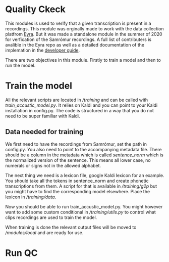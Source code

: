 # Quality Ckeck

This modules is used to verify that a given transcription is present in a recordings. This module was orginally made to work with the data collection platfrom [Eyra](https://github.com/cadia-lvl/Eyra). But it was made a standalone module in the summer of 2020 for verfication of the Samrómur recordings. A full list of contributers is avalible in the Eyra repo as well as a detailed documentation of the implemation in the [developer guide](https://github.com/cadia-lvl/Eyra/blob/master/DEVELOPER.md).


There are two objectives in this module. Firstly to train a model and then to run the model. 

# Train the model 

All the relevant scripts are located in */training* and can be called with *train_accustic_model.py*. It relies on Kaldi and you can point to your Kaldi installation in config.py. The code is structured in a way that you do not need to be super familiar with Kaldi. 


## Data needed for training 
We first need to have the recordings from Samrómur, set the path in config.py. You also need to point to the accompanying metadata file. There should be a column in the metadata which is called *sentence_norm* which is the normalized version of the sentence. This means all lower case, no numerals or signs not in the allowed alphabet.  

The next thing we need is a lexicon file, google Kaldi lexicon for an example. You should take all the tokens in sentence_norm and create phonetic transcriptions from them. A script for that is available in */training/g2p* but you might have to find the corresponding model elsewhere. Place the lexicon in */training/data*. 

Now you should be able to run train_accustic_model.py. You might however want to add some custom conditional in */training/utils.py* to control what clips recordings are used to train the model.

When training is done the relevant output files will be moved to */modules/local* and are ready for use.

# Run QC
